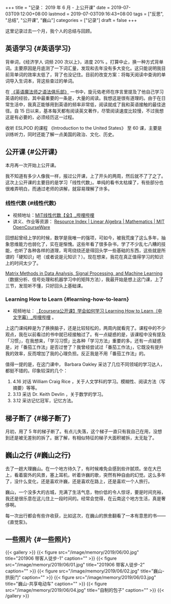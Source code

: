 +++
title = "记录： 2019 年 6 月 - 上公开课"
date = 2019-07-03T09:12:00+08:00
lastmod = 2019-07-03T09:16:43+08:00
tags = ["反思", "总结", "公开课", "巍山"]
categories = ["记录"]
draft = false
+++

这里记录过去一个月，我个人的总结与回顾。

<!--more-->


## 英语学习 {#英语学习}

背单词，《经济学人 词频 200 次以上》，进度 20% 。打算中止，换一种方式背单词。主要原因是月底测了一下词汇量，发现和去年没有多大变化。这只能说明我目前背单词的效率太低了，背了也没记住。目前的改变方案：将每天阅读中查询的单词导入生词本，背这些查过的单词。

在 [《英语魔法师之语法俱乐部》](https://book.douban.com/subject/1014914/) 一书中，旋元佑老师在序言里提及了他自己学习英语的经验，其中最重要的一条是，大量的阅读。我想这是很有道理的。由于在日常生活中，我真正能够用到英语的频率非常低，阅读就成了我和英语接触的最佳途径。自 15 日以来，基本每天都有阅读英文著作，尽管阅读速度比较慢，不过我想这是有必要的，必须经历这一过程。

收听 ESLPOD 的课程 《Introduction to the United States》 至 60 课，主要是训练听力，同时还能了解一点美国的政治、文化、历史。


## 公开课 {#公开课}

本月再一次开始上公开课。

我不知道有多少人像我一样，报过公开课，上了开头的两周，然后就不了了之了。这次上公开课的主要目的是学习「线性代数」。单纯的看书太枯燥了，有些部分也很难弄明白，而通过老师的讲解，就容易理解了许多。


### 线性代数 {#线性代数}

-   视频地址：[MIT线性代数【全】\_哔哩哔哩](https://www.bilibili.com/video/av36568126/)
-   讲义、作业等资源： [Resource Index | Linear Algebra | Mathematics | MIT OpenCourseWare](https://ocw.mit.edu/courses/mathematics/18-06sc-linear-algebra-fall-2011/resource-index/)

回想起曾经上学的时候，数学是我唯一的强项，可如今，被我荒废了这么多年，抽象思维能力也弱化了，实在是惭愧。这些年看了很多杂书，学了不少乱七八糟的技能，也听了各种各样的道理，弯弯绕绕还是得回头学一些基础的东西，这些就是所谓的「硬知识」吧（或者说是元知识？）。现在想来，我花在真正值得学习的知识上的时间太少了。

[Matrix Methods in Data Analysis, Signal Processing, and Machine Learning](https://ocw.mit.edu/courses/mathematics/18-065-matrix-methods-in-data-analysis-signal-processing-and-machine-learning-spring-2018/)  （数据分析、信号处理和机器学习中的矩阵方法），我最开始是想上这门课，上了三节，发现听不懂，只好回头上基础课。


### Learning How to Learn {#learning-how-to-learn}

-   视频地址： [【coursera公开课】学会如何学习 Learning How to Learn（中文字幕）\_哔哩哔哩](https://www.bilibili.com/video/av31961814) 。

上这门课纯粹是为了换换脑子，还是比较轻松的，两周内就看完了。课程中的不少观点，我在以前看过的书中就已经接触过了。有一点疑惑的是，该课程中没有提及「习惯」，在我想来，「学习习惯」比各种「学习方法」重要的多。还有一点疑惑是，对「番茄工作法」是否过誉了？我曾经尝试过「番茄工作法」，它既没有提升我的效率，反而增加了我的心理负担。反正我是不用「番茄工作法」的。

值得一提的是，在这门课中， Barbara Oakley 采访了几位不同领域的学习达人，都挺不错的。印象较深的几个：

1.  4.16 对话 William Craig Rice ，关于人文学科的学习。模糊性、阅读方法（写摘要）等等。
2.  3.13 采访 Dr. Keith Devlin ，关于数学的学习。
3.  3.12 采访记忆冠军，记忆方法。


## 梯子断了 {#梯子断了}

月初，用了 5 年的梯子断了。有点儿失落，这个梯子一直只有我自己在用，没想到还是被无差别的拆了。据了解，有相似特征的梯子大面积被拆，太无耻了。


## 巍山之行 {#巍山之行}

去了一趟大理巍山。在一个地方待久了，有时候难免会感到些许腻烦。坐在大巴上，看着窗外的风景，塞上耳机，听着许巍的歌，突然有种自由的幻觉。这么多年了，没什么变化，还是喜欢许巍，还是喜欢在路上，还是喜欢一个人旅行。

巍山，一个没多大的古城，充满了生活气息，物价低的令人惊讶，要是时间充裕，我还是很乐意在这儿住上一段时间的。经常会觉得，在云南这个地方生活，真是奢侈啊。

每一次出行都会有些许收获，比如这次，在巍山的旅舍翻看了一本有意思的书——《直觉泵》。


## 一些照片 {#一些照片}

{{< gallery >}}
  {{< figure src="/image/memory/2019/06/00.jpg" title="201906 带客人徒步-1" caption="" >}}
  {{< figure src="/image/memory/2019/06/01.jpg" title="201906 带客人徒步-2" caption="" >}}
  {{< figure src="/image/memory/2019/06/02.jpg" title="巍山-拱辰门" caption="" >}}
  {{< figure src="/image/memory/2019/06/03.jpg" title="巍山-共享电动车" caption="" >}}
  {{< figure src="/image/memory/2019/06/04.jpg" title="自制的包子" caption="" >}}
{{< /gallery >}}
